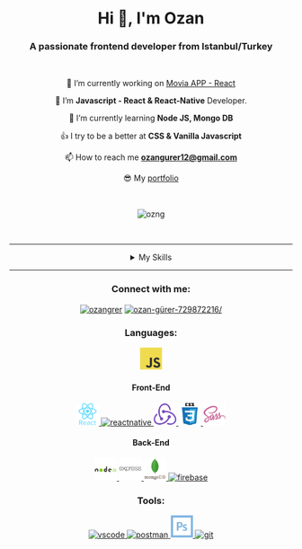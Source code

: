 <h1 align="center">Hi 👋, I'm Ozan</h1>
<h3 align="center">A passionate frontend developer from Istanbul/Turkey</h3>
<br>
<div align="center">

🦾 I’m currently working on [Movia APP - React](https://github.com/ozng/MovieApp) 

🔭 I’m **Javascript - React & React-Native** Developer.

🌱 I’m currently learning **Node JS, Mongo DB**

👍 I try to be a better  at **CSS & Vanilla Javascript**

📫 How to reach me **ozangurer12@gmail.com**
 
 😎 My [portfolio](https://calm-cobbler-d86f55.netlify.app/)

<br>

<p align="center"><img align="center" src="https://github-readme-stats.vercel.app/api/top-langs?username=ozng&show_icons=true&locale=en&layout=compact" alt="ozng" /></p>

<br>

__________________________
<details>

<summary>My Skills</summary>

### React
* Connecting to a database like Mongo DB or services like Firebase.
* API requests.
* Manipulating Data.
* Reading Documentation of libraries to use it.
* Installation and using of state management like Redux & Context API, React Router, UI Libraries like antd, bootstrap etc.
* Forms & Form Actions
* React Hooks

### React Native
* All skills @React+
* Building app's via Expo.
* Publishing, updating android apps at Google Play Store.

###### **I do not have IOS devices so i cannot test or publish at Apple Store.**

### Node JS
* Create server via Express.
* Create routes and data models.
* Connect to Mongo DB.
* Hashing important data like passwords.
* CRUD actions @database.

### Others
* Know how to work with Git.
* Using postman for testing my backend.
* Try to learn every stage of developing apps but being an expert on Front end. :)

</details>

__________________________

</div>


<h3 align="center">Connect with me:</h3>
<p align="center">
<a href="https://twitter.com/ozangrer" target="blank"><img align="center" src="https://raw.githubusercontent.com/rahuldkjain/github-profile-readme-generator/master/src/images/icons/Social/twitter.svg" alt="ozangrer" height="30" width="40" /></a>
<a href="https://linkedin.com/in/ozan-gürer-729872216/" target="blank"><img align="center" src="https://raw.githubusercontent.com/rahuldkjain/github-profile-readme-generator/master/src/images/icons/Social/linked-in-alt.svg" alt="ozan-gürer-729872216/" height="30" width="40" /></a>
</p>


<h3 align="center">Languages:</h3>
<p align="center"> 
<a href="https://developer.mozilla.org/en-US/docs/Web/JavaScript" target="_blank" rel="noreferrer"> <img src="https://raw.githubusercontent.com/devicons/devicon/master/icons/javascript/javascript-original.svg" alt="javascript" width="40" height="40"/> </a>
 </p>
 
<h4 align="center">Front-End</h4>
<p align="center">
<a href="https://reactjs.org/" target="_blank" rel="noreferrer"> <img src="https://raw.githubusercontent.com/devicons/devicon/master/icons/react/react-original-wordmark.svg" alt="react" width="40" height="40"/> </a> 
<a href="https://reactnative.dev/" target="_blank" rel="noreferrer"> <img src="https://reactnative.dev/img/header_logo.svg" alt="reactnative" width="40" height="40"/> </a> 
<a href="https://redux.js.org" target="_blank" rel="noreferrer"> <img src="https://raw.githubusercontent.com/devicons/devicon/master/icons/redux/redux-original.svg" alt="redux" width="40" height="40"/> </a>
<a href="https://www.w3schools.com/css/" target="_blank" rel="noreferrer"> <img src="https://raw.githubusercontent.com/devicons/devicon/master/icons/css3/css3-original-wordmark.svg" alt="css3" width="40" height="40"/> </a>
<a href="https://sass-lang.com" target="_blank" rel="noreferrer"> <img src="https://raw.githubusercontent.com/devicons/devicon/master/icons/sass/sass-original.svg" alt="sass" width="40" height="40"/> </a>
</p>

<h4 align="center">Back-End</h4>
<p align="center">
<a href="https://nodejs.org" target="_blank" rel="noreferrer"> <img src="https://raw.githubusercontent.com/devicons/devicon/master/icons/nodejs/nodejs-original-wordmark.svg" alt="nodejs" width="40" height="40"/> </a>
<a href="https://expressjs.com" target="_blank" rel="noreferrer"> <img src="https://raw.githubusercontent.com/devicons/devicon/master/icons/express/express-original-wordmark.svg" alt="express" width="40" height="40"/> </a>
<a href="https://www.mongodb.com/" target="_blank" rel="noreferrer"> <img src="https://raw.githubusercontent.com/devicons/devicon/master/icons/mongodb/mongodb-original-wordmark.svg" alt="mongodb" width="40" height="40"/> </a>
<a href="https://firebase.google.com/" target="_blank" rel="noreferrer"> <img src="https://www.vectorlogo.zone/logos/firebase/firebase-icon.svg" alt="firebase" width="40" height="40"/> </a> 
 </p>

<h3 align="center">Tools:</h3>
<p align="center"> 
<a href="https://code.visualstudio.com/" target="_blank" rel="noreferrer"> <img src="https://code.visualstudio.com/assets/images/code-stable.png" alt="vscode" width="40" height="40"/> </a>
<a href="https://postman.com" target="_blank" rel="noreferrer"> <img src="https://www.vectorlogo.zone/logos/getpostman/getpostman-icon.svg" alt="postman" width="40" height="40"/> </a>
<a href="https://www.photoshop.com/en" target="_blank" rel="noreferrer"> <img src="https://raw.githubusercontent.com/devicons/devicon/master/icons/photoshop/photoshop-line.svg" alt="photoshop" width="40" height="40"/> </a>    
<a href="https://git-scm.com/" target="_blank" rel="noreferrer"> <img src="https://www.vectorlogo.zone/logos/git-scm/git-scm-icon.svg" alt="git" width="40" height="40"/> </a>
</p>
